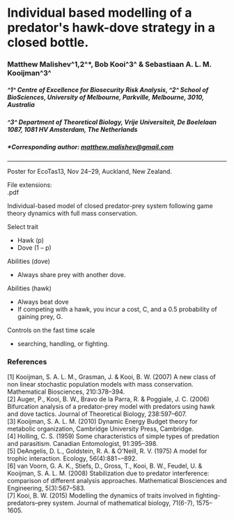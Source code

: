 # Individual based modelling of a predator's hawk-dove strategy in a closed bottle.
### Matthew Malishev^1,2^*, Bob Kooi^3^ & Sebastiaan A. L. M. Kooijman^3^  

##### _^1^ Centre of Excellence for Biosecurity Risk Analysis, ^2^ School of BioSciences, University of Melbourne, Parkville, Melbourne, 3010, Australia_ 

##### _^3^ Department of Theoretical Biology, Vrije Universiteit, De Boelelaan 1087, 1081 HV Amsterdam, The Netherlands_ 

##### *Corresponding author: matthew.malishev@gmail.com  
******

Poster for EcoTas13, Nov 24–29, Auckland, New Zealand. 

File extensions:     
.pdf  

Individual-based model of closed predator-prey system following game theory dynamics with full mass conservation. 

Select trait 
-	Hawk (p)
-	Dove (1 – p)

Abilities (dove)
-	Always share prey with another dove.

Abilities (hawk)
-	Always beat dove
-	If competing with a hawk, you incur a cost, C, and a 0.5 probability of gaining prey, G. 

Controls on the fast time scale 
-	searching, handling, or fighting.


### References

[1]	Kooijman, S. A. L. M., Grasman, J. & Kooi, B. W. (2007) A new class of non linear stochastic population models with mass conservation. Mathematical Biosciences, 210:378–394.  
[2]	Auger, P., Kooi, B. W., Bravo de la Parra, R. & Poggiale, J. C. (2006) Bifurcation analysis of a predator-prey model with predators using hawk and dove tactics. Journal of Theoretical Biology, 238:597–607.   
[3]	Kooijman, S. A. L. M. (2010) Dynamic Energy Budget theory for metabolic organization, Cambridge University Press, Cambridge.     
[4]	Holling, C. S. (1959) Some characteristics of simple types of predation and parasitism. Canadian Entomologist, 91:395–398.  
[5]	DeAngelis, D. L., Goldstein, R. A. & O'Neill, R. V. (1975) A model for trophic interaction. Ecology, 56(4):881¬–892.  
[6]	van Voorn, G. A. K., Stiefs, D., Gross, T., Kooi, B. W., Feudel, U. & Kooijman, S. A. L. M. (2008) Stabilization due to predator interference: comparison of different analysis approaches. Mathematical Biosciences and Engineering, 5(3):567–583.   
[7] Kooi, B. W. (2015) Modelling the dynamics of traits involved in fighting-predators–prey system. Journal of mathematical biology, 71(6-7), 1575–1605.
